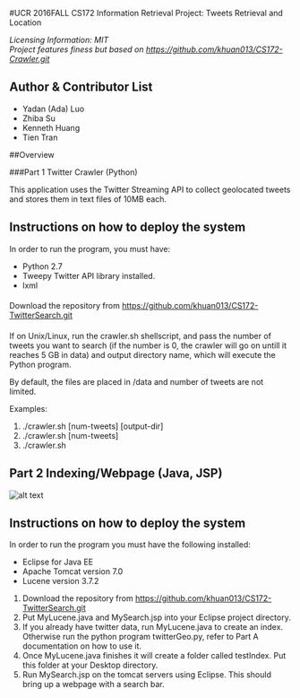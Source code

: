 #UCR 2016FALL CS172 Information Retrieval
Project: Tweets Retrieval and Location

*Licensing Information: MIT*  
*Project features finess but based on https://github.com/khuan013/CS172-Crawler.git*

Author & Contributor List
----
* Yadan (Ada) Luo
* Zhiba Su
* Kenneth Huang
* Tien Tran


##Overview

###Part 1 Twitter Crawler (Python)

This application uses the Twitter Streaming API to collect geolocated tweets and stores them in text files of 10MB each.

Instructions on how to deploy the system
----

In order to run the program, you must have: 

* Python 2.7
* Tweepy Twitter API library installed.
* lxml 

####
Download the repository from https://github.com/khuan013/CS172-TwitterSearch.git
####
If on Unix/Linux, run the crawler.sh shellscript, and pass the number of tweets you want to search (if the number is 0, the crawler will go on untill it reaches 5 GB in data) and output directory name, which will execute the Python program. 

By default, the files are placed in /data and number of tweets are not limited. 

Examples:

1. ./crawler.sh [num-tweets] [output-dir] 
2. ./crawler.sh [num-tweets]
3. ./crawler.sh 

Part 2 Indexing/Webpage (Java, JSP)
---

![alt text](http://i.imgur.com/Dgc2T9L.png "Example")

Instructions on how to deploy the system
----

In order to run the program you must have the following installed:
* Eclipse for Java EE
* Apache Tomcat version 7.0
* Lucene version 3.7.2

1. Download the repository from https://github.com/khuan013/CS172-TwitterSearch.git
2. Put MyLucene.java and MySearch.jsp into your Eclipse project directory. 
3. If you already have twitter data, run MyLucene.java to create an index. Otherwise run the python program twitterGeo.py, refer to Part A documentation on how to use it. 
4. Once MyLucene.java finishes it will create a folder called testIndex. Put this folder at your Desktop directory. 
5. Run MySearch.jsp on the tomcat servers using Eclipse. This should bring up a webpage with a search bar. 

